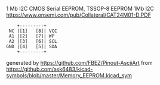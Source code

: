 1 Mb I2C CMOS Serial EEPROM, TSSOP-8
EEPROM 1Mb I2C
https://www.onsemi.com/pub/Collateral/CAT24M01-D.PDF


	    +---------+
	 NC |[1]   [8]| VCC
	 A1 |[2]   [7]| WP
	 A2 |[3]   [6]| SCL
	GND |[4]   [5]| SDA
	    +---------+


generated by https://github.com/FBEZ/Pinout-AsciiArt from https://github.com/ask6483/kicad-symbols/blob/master/Memory_EEPROM.kicad_sym